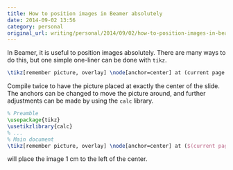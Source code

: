 ```yaml
---
title: How to position images in Beamer absolutely
date: 2014-09-02 13:56
category: personal
original_url: writing/personal/2014/09/02/how-to-position-images-in-beamer-absolutely/index.html
---
```


In Beamer, it is useful to position images absolutely. There are many ways to do
this, but one simple one-liner can be done with `tikz`.
<!--more-->

```latex
\tikz[remember picture, overlay] \node[anchor=center] at (current page.center) {\includegraphics{foo}};
```

Compile twice to have the picture placed at exactly the center of the slide. The
anchors can be changed to move the picture around, and further adjustments can
be made by using the `calc` library.

```latex
% Preamble
\usepackage{tikz}
\usetikzlibrary{calc}
% ...
% Main document
\tikz[remember picture, overlay] \node[anchor=center] at ($(current page.center)-(1,0)$) {\includegraphics{foo}};
```

will place the image 1 cm to the left of the center.

